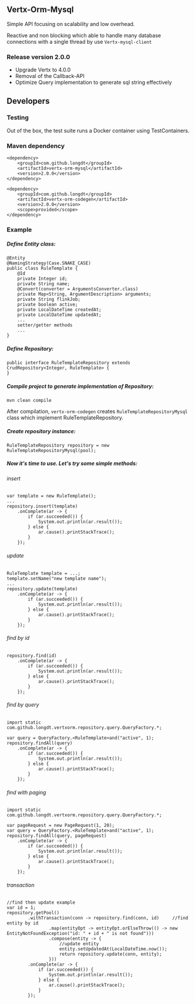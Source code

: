 ## Vertx-Orm-Mysql
Simple API focusing on scalability and low overhead.

Reactive and non blocking which able to handle many database connections with a single thread by use `Vertx-mysql-client`
### Release version 2.0.0
* Upgrade Vertx to 4.0.0
* Removal of the Callback-API
* Optimize Query implementation to generate sql string effectively
## Developers
### Testing
Out of the box, the test suite runs a Docker container using TestContainers.
### Maven dependency
```
<dependency>
    <groupId>com.github.longdt</groupId>
    <artifactId>vertx-orm-mysql</artifactId>
    <version>2.0.0</version>
</dependency>

<dependency>
    <groupId>com.github.longdt</groupId>
    <artifactId>vertx-orm-codegen</artifactId>
    <version>2.0.0</version>
    <scope>provided</scope>
</dependency>
```
### Example
##### Define Entity class:
```
@Entity
@NamingStrategy(Case.SNAKE_CASE)
public class RuleTemplate {
    @Id
    private Integer id;
    private String name;
    @Convert(converter = ArgumentsConverter.class)
    private Map<String, ArgumentDescription> arguments;
    private String flinkJob;
    private boolean active;
    private LocalDateTime createdAt;
    private LocalDateTime updatedAt;
    ...
    setter/getter methods
    ...
}
```
##### Define Repository:
```
public interface RuleTemplateRepository extends CrudRepository<Integer, RuleTemplate> {
}
```
##### Compile project to generate implementation of Repository:
```
mvn clean compile
```
After compilation, `vertx-orm-codegen` creates `RuleTemplateRepositoryMysql` class which implement RuleTemplateRepository.
##### Create repository instance:
```
RuleTemplateRepository repository = new RuleTemplateRepositoryMysql(pool);
```
##### Now it's time to use. Let's try some simple methods:
###### insert
```
var template = new RuleTemplate();
...
repository.insert(template)
    .onComplete(ar -> {
        if (ar.succeeded()) {
            System.out.println(ar.result());
        } else {
            ar.cause().printStackTrace();
        }
    });
```
###### update
```
RuleTemplate template = ...;
template.setName("new template name");
...
repository.update(template)
    .onComplete(ar -> {
        if (ar.succeeded()) {
            System.out.println(ar.result());
        } else {
            ar.cause().printStackTrace();
        }
    });
```
###### find by id
```
repository.find(id)
    .onComplete(ar -> {
        if (ar.succeeded()) {
            System.out.println(ar.result());
        } else {
            ar.cause().printStackTrace();
        }
    });
```
###### find by query
```
import static com.github.longdt.vertxorm.repository.query.QueryFactory.*;

var query = QueryFactory.<RuleTemplate>and("active", 1);
repository.findAll(query)
    .onComplete(ar -> {
        if (ar.succeeded()) {
            System.out.println(ar.result());
        } else {
            ar.cause().printStackTrace();
        }
    });
```
###### find with paging
```
import static com.github.longdt.vertxorm.repository.query.QueryFactory.*;

var pageRequest = new PageRequest(1, 20);
var query = QueryFactory.<RuleTemplate>and("active", 1);
repository.findAll(query, pageRequest)
    .onComplete(ar -> {
        if (ar.succeeded()) {
            System.out.println(ar.result());
        } else {
            ar.cause().printStackTrace();
        }
    });
```
###### transaction
```
//find then update example
var id = 1;
repository.getPool()
        .withTransaction(conn -> repository.find(conn, id)     //find entity by id
                .map(entityOpt -> entityOpt.orElseThrow(() -> new EntityNotFoundException("id: " + id + " is not found")))
                .compose(entity -> {
                    //update entity
                    entity.setUpdatedAt(LocalDateTime.now());
                    return repository.update(conn, entity);
                }))
        .onComplete(ar -> {
            if (ar.succeeded()) {
                System.out.println(ar.result());
            } else {
                ar.cause().printStackTrace();
            }
        });
```